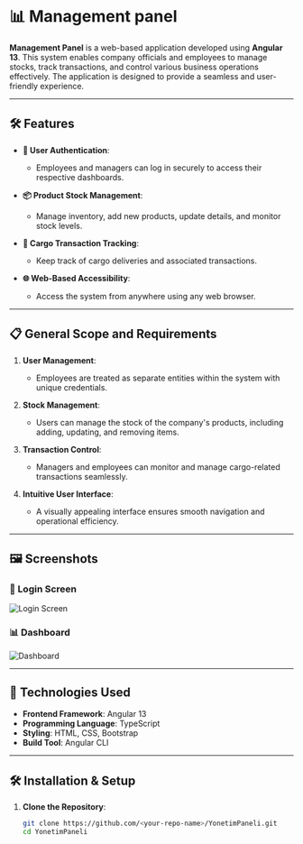 # 📊 Management panel

**Management Panel** is a web-based application developed using **Angular 13**. This system enables company officials and employees to manage stocks, track transactions, and control various business operations effectively. The application is designed to provide a seamless and user-friendly experience.

---

## 🛠️ Features

- **🔐 User Authentication**:
  - Employees and managers can log in securely to access their respective dashboards.

- **📦 Product Stock Management**:
  - Manage inventory, add new products, update details, and monitor stock levels.

- **🚚 Cargo Transaction Tracking**:
  - Keep track of cargo deliveries and associated transactions.

- **🌐 Web-Based Accessibility**:
  - Access the system from anywhere using any web browser.

---

## 📋 General Scope and Requirements

1. **User Management**:
   - Employees are treated as separate entities within the system with unique credentials.

2. **Stock Management**:
   - Users can manage the stock of the company's products, including adding, updating, and removing items.

3. **Transaction Control**:
   - Managers and employees can monitor and manage cargo-related transactions seamlessly.

4. **Intuitive User Interface**:
   - A visually appealing interface ensures smooth navigation and operational efficiency.

---

## 🖼️ Screenshots

### 🔑 Login Screen
![Login Screen](https://user-images.githubusercontent.com/85437211/196984679-8ac258fb-1898-458c-8b54-3f9175e23b7d.png)

### 📊 Dashboard
![Dashboard](https://user-images.githubusercontent.com/85437211/196985421-f6778d56-f401-41a0-8a52-6991a4bcb713.png)

---

## 🚀 Technologies Used

- **Frontend Framework**: Angular 13
- **Programming Language**: TypeScript
- **Styling**: HTML, CSS, Bootstrap
- **Build Tool**: Angular CLI

---

## 🛠️ Installation & Setup

1. **Clone the Repository**:
   ```bash
   git clone https://github.com/<your-repo-name>/YonetimPaneli.git
   cd YonetimPaneli
